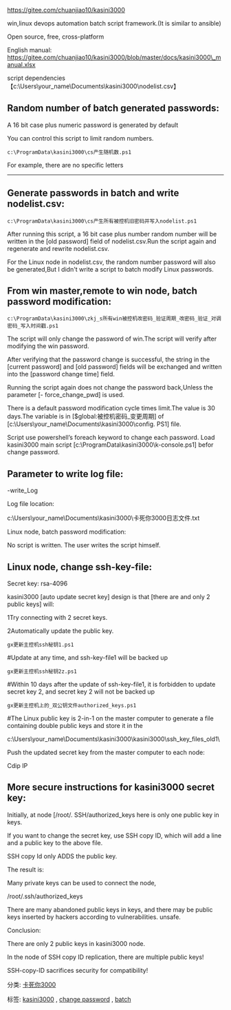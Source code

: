 ﻿https://gitee.com/chuanjiao10/kasini3000

win,linux devops automation batch script framework.(It is similar to ansible)

Open source, free, cross-platform

English manual: https://gitee.com/chuanjiao10/kasini3000/blob/master/docs/kasini3000\_manual.xlsx

script dependencies 【c:\\Users\\your\_name\\Documents\\kasini3000\\nodelist.csv】

## Random number of batch generated passwords:

A 16 bit case plus numeric password is generated by default

You can control this script to limit random numbers.

```
c:\ProgramData\kasini3000\cs产生随机数.ps1
```

For example, there are no specific letters

 ****

## **Generate passwords in batch and write nodelist.csv:**

```
c:\ProgramData\kasini3000\cs产生所有被控机旧密码并写入nodelist.ps1
```

After running this script, a 16 bit case plus number random number will be written in the [old password] field of nodelist.csv.Run the script again and regenerate and rewrite nodelist.csv.

For the Linux node in nodelist.csv, the random number password will also be generated,But I didn't write a script to batch modify Linux passwords.

## From win master,remote to win node, batch password modification:

```
c:\ProgramData\kasini3000\zkj_s所有win被控机改密码_验证周期_改密码_验证_对调密码_写入时间戳.ps1
```

The script will only change the password of win.The script will verify after modifying the win password.

After verifying that the password change is successful, the string in the [current password] and [old password] fields will be exchanged and written into the [password change time] field.

Running the script again does not change the password back,Unless the parameter [- force\_change\_pwd] is used.

There is a default password modification cycle times limit.The value is 30 days.The variable is in [\$global:被控机密码\_变更周期] of [c:\\Users\\your\_name\\Documents\\kasini3000\\config. PS1] file.

Script use powershell’s foreach keyword to change each password. Load kasini3000 main script [c:\\ProgramData\\kasini3000\\k-console.ps1] befor change password.

## Parameter to write log file:

-write\_Log

Log file location:

c:\\Users\\your\_name\\Documents\\kasini3000\\卡死你3000日志文件.txt

Linux node, batch password modification:

No script is written. The user writes the script himself.

## Linux node, change ssh-key-file:

Secret key: rsa-4096

kasini3000 [auto update secret key] design is that [there are and only 2 public keys] will:

1Try connecting with 2 secret keys.

2Automatically update the public key.

```
gx更新主控机ssh秘钥1.ps1
```

#Update at any time, and ssh-key-file1 will be backed up

```
gx更新主控机ssh秘钥2z.ps1
```

#Within 10 days after the update of ssh-key-file1, it is forbidden to update secret key 2, and secret key 2 will not be backed up

```
gx更新主控机上的_双公钥文件authorized_keys.ps1
```

#The Linux public key is 2-in-1 on the master computer to generate a file containing double public keys and store it in the

c:\\Users\\your\_name\\Documents\\kasini3000\\kasini3000\\ssh\_key\_files\_old1\\

Push the updated secret key from the master computer to each node:

Cdip  IP

## More secure instructions for kasini3000 secret key:

Initially, at  node [/root/. SSH/authorized\_keys here is only one public key in keys.

If you want to change the secret key, use SSH copy ID, which will add a line and a public key to the above file.

SSH copy Id only ADDS the public key.

The result is:

Many private keys can be used to connect the node,

/root/.ssh/authorized\_keys

There are many abandoned public keys in keys, and there may be public keys inserted by hackers according to vulnerabilities. unsafe.

Conclusion:

There are only 2 public keys in kasini3000 node.

In the node of SSH copy ID replication, there are multiple public keys!

SSH-copy-ID sacrifices security for compatibility!

分类: [卡死你3000](https://www.cnblogs.com/piapia/category/1655558.html)

标签: [kasini3000](https://www.cnblogs.com/piapia/tag/kasini3000/) , [change password](https://www.cnblogs.com/piapia/tag/change%20password/) , [batch](https://www.cnblogs.com/piapia/tag/batch/)

